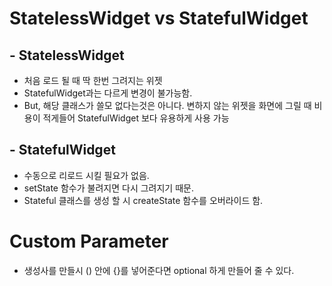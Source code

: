 # StatelessWidget vs StatefulWidget

## - StatelessWidget
- 처음 로드 될 때 딱 한번 그려지는 위젯
- StatefulWidget과는 다르게 변경이 불가능함.
- But, 해당 클래스가 쓸모 없다는것은 아니다. 변하지 않는 위젯을 화면에 그릴 때 비용이 적게들어 StatefulWidget 보다 유용하게 사용 가능


## - StatefulWidget

- 수동으로 리로드 시킬 필요가 없음.
- setState 함수가 불려지면 다시 그려지기 때문.
- Stateful 클래스를 생성 할 시 createState 함수를 오버라이드 함.


# Custom Parameter
- 생성사를 만들시 () 안에 {}를 넣어준다면 optional 하게 만들어 줄 수 있다.